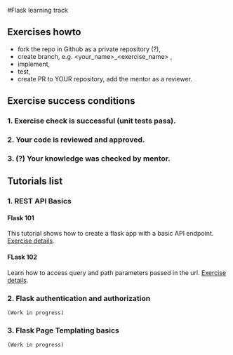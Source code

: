 #Flask learning track

## Exercises howto

- fork the repo in Github as a private repository (?), 
- create branch, e.g. <your_name>_<exercise_name> , 
- implement,
- test,
- create PR to YOUR repository, add the mentor as a reviewer.

## Exercise success conditions

### 1. Exercise check is successful (unit tests pass).
### 2. Your code is reviewed and approved.
### 3. (?) Your knowledge was checked by mentor.

## Tutorials list

### 1. REST API Basics
#### Flask 101

This tutorial shows how to create a flask app with a basic API endpoint.
[Exercise details](1_REST_API_basics/flask_101/readme.md).

#### FLask 102

Learn how to access query and path parameters passed in the url.
[Exercise details](1_REST_API_basics/flask_102/readme.md).

### 2. Flask authentication and authorization
``(Work in progress)``

### 3. Flask Page Templating basics
``(Work in progress)``